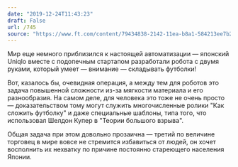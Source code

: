 ```yaml
---
date: "2019-12-24T11:43:23"
draft: False
url: /745
source: "https://www.ft.com/content/79434838-2142-11ea-b8a1-584213ee7b2b#myft:my-news:page"
---
```


Мир еще немного приблизился к настоящей автоматизации — японский Uniqlo вместе с подопечным стартапом разработали робота с двумя руками, который умеет — внимание — складывать футболки!

Вот, казалось бы, очевидная операция, а между тем для роботов это задача повышенной сложности из-за мягкости материала и его разнообразия. На самом деле, для человека это тоже не очень просто — доказательством тому могут служить многочисленные ролики "Как сложить футболку" и даже специальные шаблоны, типа того, что использовал Шелдон Купер в "Теории большого взрыва".

Общая задача при этом довольно прозаична — третий по величине торговец в мире вовсе не стремится избавиться от людей, он хочет восполнить их нехватку по причине постоянно стареющего населения Японии.
